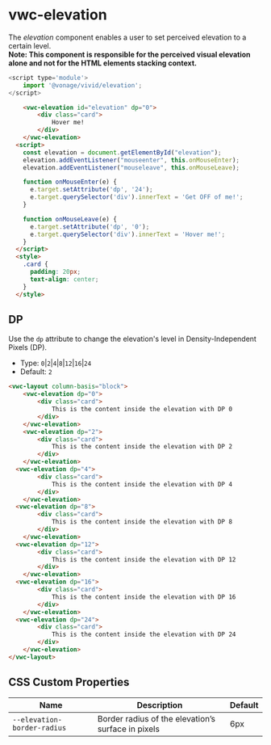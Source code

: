 # vwc-elevation

The _elevation_ component enables a user to set perceived elevation to a certain level.  
**Note: This component is responsible for the perceived visual elevation alone and not for the HTML elements stacking context.**

```js
<script type='module'>
    import '@vonage/vivid/elevation';
</script>
```

```html preview
	<vwc-elevation id="elevation" dp="0">
		<div class="card">
			Hover me!
		</div>
	</vwc-elevation>
  <script>
    const elevation = document.getElementById("elevation");
    elevation.addEventListener("mouseenter", this.onMouseEnter);
    elevation.addEventListener("mouseleave", this.onMouseLeave);

    function onMouseEnter(e) {
      e.target.setAttribute('dp', '24');
      e.target.querySelector('div').innerText = 'Get OFF of me!';
    }

    function onMouseLeave(e) {
      e.target.setAttribute('dp', '0');
      e.target.querySelector('div').innerText = 'Hover me!';
    }
  </script>
  <style>
    .card {
      padding: 20px;
      text-align: center;
    }
  </style>
```
## DP

Use the `dp` attribute to change the elevation's level in Density-Independent Pixels (DP). 

- Type: `0`|`2`|`4`|`8`|`12`|`16`|`24`
- Default: `2`

```html preview
<vwc-layout column-basis="block">
	<vwc-elevation dp="0">
		<div class="card">
			This is the content inside the elevation with DP 0
		</div>
	</vwc-elevation>
	<vwc-elevation dp="2">
		<div class="card">
			This is the content inside the elevation with DP 2
		</div>
	</vwc-elevation>
  <vwc-elevation dp="4">
		<div class="card">
			This is the content inside the elevation with DP 4
		</div>
	</vwc-elevation>
  <vwc-elevation dp="8">
		<div class="card">
			This is the content inside the elevation with DP 8
		</div>
	</vwc-elevation>
  <vwc-elevation dp="12">
		<div class="card">
			This is the content inside the elevation with DP 12
		</div>
	</vwc-elevation>
  <vwc-elevation dp="16">
		<div class="card">
			This is the content inside the elevation with DP 16
		</div>
	</vwc-elevation>
  <vwc-elevation dp="24">
		<div class="card">
			This is the content inside the elevation with DP 24
		</div>
	</vwc-elevation>
</vwc-layout>
```

## CSS Custom Properties
| Name                        | Description                                        | Default |
| --------------------------- | -------------------------------------------------- | ------- |
| `--elevation-border-radius` | Border radius of the elevation’s surface in pixels | 6px     |
